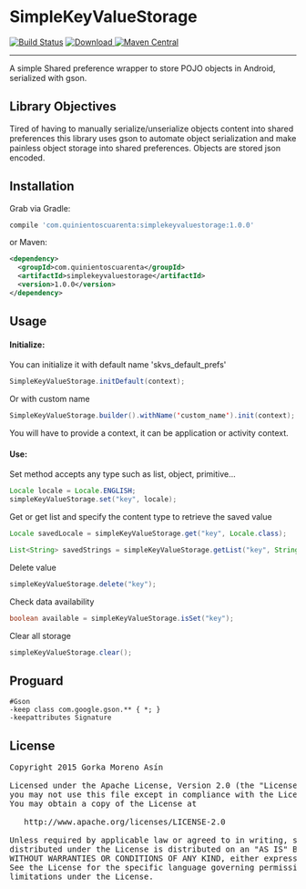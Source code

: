 # SimpleKeyValueStorage

[![Build Status](https://travis-ci.org/540/SimpleKeyValueStorage.svg?branch=master)](https://travis-ci.org/540/SimpleKeyValueStorage)
[![Download](https://api.bintray.com/packages/gorkma/maven/simplekeyvaluestorage/images/download.svg) ](https://bintray.com/gorkma/maven/simplekeyvaluestorage/_latestVersion)
[![Maven Central](https://maven-badges.herokuapp.com/maven-central/com.quinientoscuarenta/simplekeyvaluestorage/badge.svg)](https://maven-badges.herokuapp.com/maven-central/com.quinientoscuarenta/simplekeyvaluestorage)

--------

A simple Shared preference wrapper to store POJO objects in Android, serialized with gson.

Library Objectives 
------------------

Tired of having to manually serialize/unserialize objects content into shared preferences this library uses 
gson to automate object serialization and make painless object storage into shared preferences. Objects are stored
json encoded.

Installation
------------

Grab via Gradle:
```groovy
compile 'com.quinientoscuarenta:simplekeyvaluestorage:1.0.0'
```
or Maven:
```xml
<dependency>
  <groupId>com.quinientoscuarenta</groupId>
  <artifactId>simplekeyvaluestorage</artifactId>
  <version>1.0.0</version>
</dependency>
```

Usage
-----

#### Initialize:
You can initialize it with default name 'skvs_default_prefs'
```java
SimpleKeyValueStorage.initDefault(context);
```
Or with custom name
```java
SimpleKeyValueStorage.builder().withName('custom_name').init(context);
```
You will have to provide a context, it can be application or activity context.

#### Use:
Set method accepts any type such as list, object, primitive...
```java
Locale locale = Locale.ENGLISH;
simpleKeyValueStorage.set("key", locale);
```

Get or get list and specify the content type to retrieve the saved value
```java
Locale savedLocale = simpleKeyValueStorage.get("key", Locale.class);

List<String> savedStrings = simpleKeyValueStorage.getList("key", String[].class);
```

Delete value
```java
simpleKeyValueStorage.delete("key");
```

Check data availability
```java
boolean available = simpleKeyValueStorage.isSet("key");
```

Clear all storage
```java
simpleKeyValueStorage.clear();
```

Proguard
--------
```
#Gson
-keep class com.google.gson.** { *; }
-keepattributes Signature
```

License
-------
<pre>
Copyright 2015 Gorka Moreno Asín

Licensed under the Apache License, Version 2.0 (the "License");
you may not use this file except in compliance with the License.
You may obtain a copy of the License at

   http://www.apache.org/licenses/LICENSE-2.0

Unless required by applicable law or agreed to in writing, software
distributed under the License is distributed on an "AS IS" BASIS,
WITHOUT WARRANTIES OR CONDITIONS OF ANY KIND, either express or implied.
See the License for the specific language governing permissions and
limitations under the License.
</pre>
